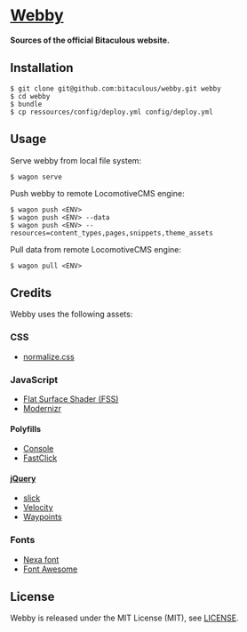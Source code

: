 [Webby]
=======

**Sources of the official Bitaculous website.**

Installation
------------

    $ git clone git@github.com:bitaculous/webby.git webby
    $ cd webby
    $ bundle
    $ cp ressources/config/deploy.yml config/deploy.yml

Usage
-----

Serve webby from local file system:

```shell
$ wagon serve
```

Push webby to remote LocomotiveCMS engine:

```shell
$ wagon push <ENV>
$ wagon push <ENV> --data
$ wagon push <ENV> --resources=content_types,pages,snippets,theme_assets
```

Pull data from remote LocomotiveCMS engine:

```shell
$ wagon pull <ENV>
```

Credits
-------

Webby uses the following assets:

### CSS

* [normalize.css]

### JavaScript

* [Flat Surface Shader (FSS)]
* [Modernizr]

#### Polyfills

* [Console]
* [FastClick]

#### [jQuery]

* [slick]
* [Velocity]
* [Waypoints]

### Fonts

* [Nexa font]
* [Font Awesome]

License
-------

Webby is released under the MIT License (MIT), see [LICENSE].

[Console]: https://github.com/h5bp/html5-boilerplate/blob/master/js/plugins.js "Avoid `console` errors in browsers that lack a console."
[FastClick]: https://github.com/ftlabs/fastclick "Polyfill to remove click delays on browsers with touch UIs."
[Flat Surface Shader (FSS)]: http://matthew.wagerfield.com/flat-surface-shader "Flat Surface Shader for rendering lit triangles to a number of contexts including WebGL, Canvas 2D and SVG"
[Font Awesome]: http://fortawesome.github.io/Font-Awesome "The iconic font and CSS toolkit"
[jQuery]: http://jquery.com "The Write Less, Do More, JavaScript Library."
[LICENSE]: https://raw.githubusercontent.com/bitaculous/webby/master/LICENSE "License"
[Modernizr]: http://modernizr.com "Modernizr is a JavaScript library that detects HTML5 and CSS3 features in the user’s browser."
[Nexa font]: http://fontfabric.com/nexa-font "Nexa font"
[normalize.css]: http://necolas.github.io/normalize.css "normalize.css"
[slick]: http://kenwheeler.github.io/slick "The last carousel you'll ever need."
[Velocity]: http://velocityjs.org "Accelerated JavaScript animation."
[Waypoints]: http://imakewebthings.com/jquery-waypoints "Waypoints is a jQuery plugin that makes it easy to execute a function whenever you scroll to an element."
[Webby]: https://github.com/bitaculous/webby "Sources of the official Bitaculous website."